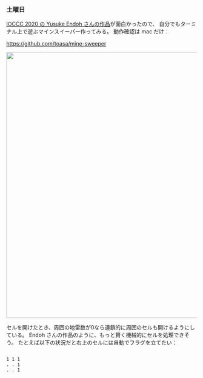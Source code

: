 ### 土曜日

[IOCCC 2020 の Yusuke Endoh さんの作品](https://mame.github.io/ioccc-ja-spoilers/2020/endoh1.html)が面白かったので、
自分でもターミナル上で遊ぶマインスイーパー作ってみる。
動作確認は mac だけ：

https://github.com/toasa/mine-sweeper

<img src="https://i.imgur.com/7EARqdt.png" width="700">

セルを開けたとき、周囲の地雷数が0なら連鎖的に周囲のセルも開けるようにしている。
Endoh さんの作品のように、もっと賢く機械的にセルを処理できそう。
たとえば以下の状況だと右上のセルには自動でフラグを立てたい：

```

1 1 1
. . 1
. . 1
```